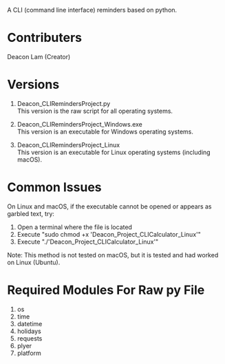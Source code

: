 A CLI (command line interface) reminders based on python.
# Contributers
Deacon Lam (Creator)  
# Versions
1. Deacon_CLIRemindersProject.py  
   This version is the raw script for all operating systems.
     
2. Deacon_CLIRemindersProject_Windows.exe  
   This version is an executable for Windows operating systems.

3. Deacon_CLIRemindersProject_Linux  
   This version is an executable for Linux operating systems (including macOS).
# Common Issues
On Linux and macOS, if the executable cannot be opened or appears as garbled text, try:
  
1. Open a terminal where the file is located
2. Execute "sudo chmod +x 'Deacon_Project_CLICalculator_Linux'"
3. Execute "./'Deacon_Project_CLICalculator_Linux'"

Note: This method is not tested on macOS, but it is tested and had worked on Linux (Ubuntu).
# Required Modules For Raw py File
1. os
2. time
3. datetime
4. holidays
5. requests
6. plyer
7. platform
